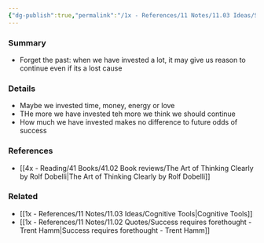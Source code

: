 ```yaml
---
{"dg-publish":true,"permalink":"/1x - References/11 Notes/11.03 Ideas/Sunk cost fallacy/","title":"Sunk cost fallacy","noteIcon":"","created":"2023-01-01T17:58:44.000+03:00","updated":"2024-02-14T20:18:23.289+03:00"}
---
```



### Summary
- Forget the past: when we have invested a lot, it may give us reason to continue even if its a lost cause

### Details
- Maybe we invested time, money, energy or love
- THe more we have invested teh more we think we should continue
- How much we have invested makes no difference to future odds of success

### References
- [[4x - Reading/41 Books/41.02 Book reviews/The Art of Thinking Clearly by Rolf Dobelli\|The Art of Thinking Clearly by Rolf Dobelli]]

### Related
- [[1x - References/11 Notes/11.03 Ideas/Cognitive Tools\|Cognitive Tools]]
- [[1x - References/11 Notes/11.02 Quotes/Success requires forethought - Trent Hamm\|Success requires forethought - Trent Hamm]]
